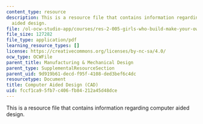 ```yaml
---
content_type: resource
description: This is a resource file that contains information regarding computer
  aided design.
file: /ol-ocw-studio-app/courses/res-2-005-girls-who-build-make-your-own-wearables-workshop-spring-2015/fccf1ca95fb7c406fb84212a45d48dce_MITRES_2_005S15_CADSpea.pdf
file_size: 127282
file_type: application/pdf
learning_resource_types: []
license: https://creativecommons.org/licenses/by-nc-sa/4.0/
ocw_type: OCWFile
parent_title: Manufacturing & Mechanical Design
parent_type: SupplementalResourceSection
parent_uid: 9d919b61-decd-f95f-4108-ded3bef6c4dc
resourcetype: Document
title: Computer Aided Design (CAD)
uid: fccf1ca9-5fb7-c406-fb84-212a45d48dce
---
```

This is a resource file that contains information regarding computer aided design.